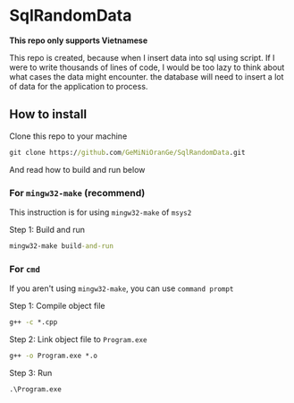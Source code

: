 # SqlRandomData
**This repo only supports Vietnamese**

This repo is created, because when I insert data into sql using script. If I were to write thousands of lines of code, I would be too lazy to think about what cases the data might encounter. the database will need to insert a lot of data for the application to process.

## How to install
Clone this repo to your machine
```cmd
git clone https://github.com/GeMiNiOranGe/SqlRandomData.git
```
And read how to build and run below

### For `mingw32-make` (recommend)
This instruction is for using `mingw32-make` of `msys2`

Step 1: Build and run
```cmd
mingw32-make build-and-run
```

### For `cmd`
If you aren't using `mingw32-make`, you can use `command prompt`

Step 1: Compile object file
```cmd
g++ -c *.cpp
```
Step 2: Link object file to `Program.exe`
```cmd
g++ -o Program.exe *.o
```
Step 3: Run
```cmd
.\Program.exe
```
